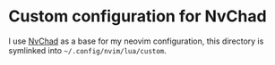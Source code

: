 # Custom configuration for NvChad

I use [NvChad](https://github.com/NvChad/NvChad) as a base for my neovim configuration,
this directory is symlinked into `~/.config/nvim/lua/custom`.
